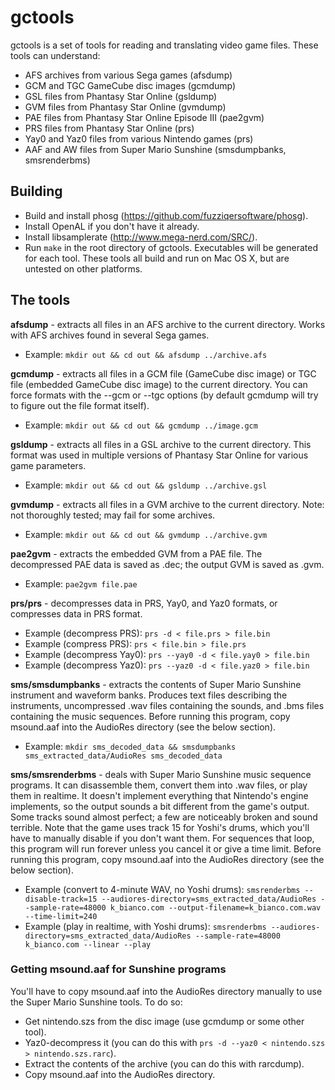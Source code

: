 # gctools

gctools is a set of tools for reading and translating video game files. These tools can understand:
- AFS archives from various Sega games (afsdump)
- GCM and TGC GameCube disc images (gcmdump)
- GSL files from Phantasy Star Online (gsldump)
- GVM files from Phantasy Star Online (gvmdump)
- PAE files from Phantasy Star Online Episode III (pae2gvm)
- PRS files from Phantasy Star Online (prs)
- Yay0 and Yaz0 files from various Nintendo games (prs)
- AAF and AW files from Super Mario Sunshine (smsdumpbanks, smsrenderbms)

## Building

- Build and install phosg (https://github.com/fuzziqersoftware/phosg).
- Install OpenAL if you don't have it already.
- Install libsamplerate (http://www.mega-nerd.com/SRC/).
- Run `make` in the root directory of gctools. Executables will be generated for each tool. These tools all build and run on Mac OS X, but are untested on other platforms.

## The tools

**afsdump** - extracts all files in an AFS archive to the current directory. Works with AFS archives found in several Sega games.
- Example: `mkdir out && cd out && afsdump ../archive.afs`

**gcmdump** - extracts all files in a GCM file (GameCube disc image) or TGC file (embedded GameCube disc image) to the current directory. You can force formats with the --gcm or --tgc options (by default gcmdump will try to figure out the file format itself).
- Example: `mkdir out && cd out && gcmdump ../image.gcm`

**gsldump** - extracts all files in a GSL archive to the current directory. This format was used in multiple versions of Phantasy Star Online for various game parameters.
- Example: `mkdir out && cd out && gsldump ../archive.gsl`

**gvmdump** - extracts all files in a GVM archive to the current directory. Note: not thoroughly tested; may fail for some archives.
- Example: `mkdir out && cd out && gvmdump ../archive.gvm`

**pae2gvm** - extracts the embedded GVM from a PAE file. The decompressed PAE data is saved as <filename>.dec; the output GVM is saved as <filename>.gvm.
- Example: `pae2gvm file.pae`

**prs/prs** - decompresses data in PRS, Yay0, and Yaz0 formats, or compresses data in PRS format.
- Example (decompress PRS): `prs -d < file.prs > file.bin`
- Example (compress PRS): `prs < file.bin > file.prs`
- Example (decompress Yay0): `prs --yay0 -d < file.yay0 > file.bin`
- Example (decompress Yaz0): `prs --yaz0 -d < file.yaz0 > file.bin`

**sms/smsdumpbanks** - extracts the contents of Super Mario Sunshine instrument and waveform banks. Produces text files describing the instruments, uncompressed .wav files containing the sounds, and .bms files containing the music sequences. Before running this program, copy msound.aaf into the AudioRes directory (see the below section).
- Example: `mkdir sms_decoded_data && smsdumpbanks sms_extracted_data/AudioRes sms_decoded_data`

**sms/smsrenderbms** - deals with Super Mario Sunshine music sequence programs. It can disassemble them, convert them into .wav files, or play them in realtime. It doesn't implement everything that Nintendo's engine implements, so the output sounds a bit different from the game's output. Some tracks sound almost perfect; a few are noticeably broken and sound terrible. Note that the game uses track 15 for Yoshi's drums, which you'll have to manually disable if you don't want them. For sequences that loop, this program will run forever unless you cancel it or give a time limit. Before running this program, copy msound.aaf into the AudioRes directory (see the below section).
- Example (convert to 4-minute WAV, no Yoshi drums): `smsrenderbms --disable-track=15 --audiores-directory=sms_extracted_data/AudioRes --sample-rate=48000 k_bianco.com --output-filename=k_bianco.com.wav --time-limit=240`
- Example (play in realtime, with Yoshi drums): `smsrenderbms --audiores-directory=sms_extracted_data/AudioRes --sample-rate=48000 k_bianco.com --linear --play`

### Getting msound.aaf for Sunshine programs

You'll have to copy msound.aaf into the AudioRes directory manually to use the Super Mario Sunshine tools. To do so:
- Get nintendo.szs from the disc image (use gcmdump or some other tool).
- Yaz0-decompress it (you can do this with `prs -d --yaz0 < nintendo.szs > nintendo.szs.rarc`).
- Extract the contents of the archive (you can do this with rarcdump).
- Copy msound.aaf into the AudioRes directory.
